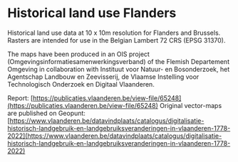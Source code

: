 # Historical land use Flanders

Historical land use data at 10 x 10m resolution for Flanders and Brussels.
Rasters are intended for use in the Belgian Lambert 72 CRS (EPSG 31370).

The maps have been produced in an OIS project (Omgevingsinformatiesamenwerkingsverband) of the Flemish Departement Omgeving in collaboration with Instituut voor Natuur- en Bosonderzoek, het Agentschap Landbouw en Zeevisserij, de Vlaamse Instelling voor Technologisch Onderzoek en Digitaal Vlaanderen.

Report: [https://publicaties.vlaanderen.be/view-file/65248](https://publicaties.vlaanderen.be/view-file/65248)
Original vector-maps are published on Geopunt: [https://www.vlaanderen.be/datavindplaats/catalogus/digitalisatie-historisch-landgebruik-en-landgebruiksveranderingen-in-vlaanderen-1778-2022](https://www.vlaanderen.be/datavindplaats/catalogus/digitalisatie-historisch-landgebruik-en-landgebruiksveranderingen-in-vlaanderen-1778-2022)
